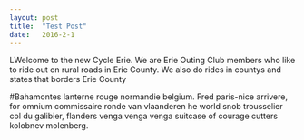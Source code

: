 ```yaml
---
layout: post
title:  "Test Post"
date:   2016-2-1
---
```


<p class="intro"><span class="dropcap">L</span>Welcome to the new Cycle Erie. We are Erie Outing Club members 
who like to ride out on rural roads in Erie County. We also do rides in countys and states that borders Erie County</p>

#Bahamontes lanterne rouge normandie belgium. Fred paris-nice arrivere, for omnium commissaire ronde van vlaanderen he world snob trousselier col du galibier, flanders venga venga venga suitcase of courage cutters kolobnev molenberg.
